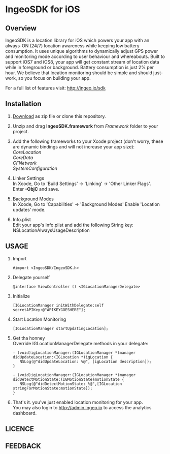 # IngeoSDK for iOS

## Overview

IngeoSDK is a location library for iOS which powers your app with an always-ON (24/7) location awareness while keeping low battery consumption. It uses unique algorithms to dynamically adjust GPS power and monitoring mode according to user behaviour and whereabouts. Built to support iOS7 and iOS8, your app will get constant stream of location data while in foreground or background. Battery consumption is just 2% per hour. We believe that location monitoring should be simple and should just-work, so you focus on building your app.

For a full list of features visit: http://ingeo.io/sdk

## Installation

1. [Download](https://github.com/IngeoSDK/ingeo-ios-sdk/archive/master.zip) as zip file or clone this repository.  

2. Unzip and drag **IngeoSDK.framework** from *Framework* folder to your project.

3. Add the following frameworks to your Xcode project (don't worry, these are dynamic
   bindings and will not increase your app size):   
   *CoreLocation*  
   *CoreData*  
   *CFNetwork*  
   *SystemConfiguration*  

4. Linker Settings  
   In Xcode, Go to 'Build Settings' -> 'Linking' -> 'Other Linker Flags'.  
   Enter **-ObjC** and save.

5. Background Modes  
   In Xcode, Go to 'Capabilities' -> 'Background Modes'
   Enable 'Location updates' mode.

6. Info.plist  
   Edit your app's Info.plist and add the following String key:
   NSLocationAlwaysUsageDescription

## USAGE

1. Import
   ```objc
   #import <IngeoSDK/IngeoSDK.h>
   ```
   
2. Delegate yourself  
   ```objc
   @interface ViewController () <IGLocationManagerDelegate>
   ```
   
3. Initialize  
   ```objc
   [IGLocationManager initWithDelegate:self secretAPIKey:@"APIKEYGOESHERE"];
   ```
   
4. Start Location Monitoring
   ```objc
   [IGLocationManager startUpdatingLocation];
   ```

5. Get tha honney  
   Override IGLocationManagerDelegate methods in your delegate:  
   ```objc
   - (void)igLocationManager:(IGLocationManager *)manager didUpdateLocation:(IGLocation *)igLocation {
      NSLog(@"didUpdateLocation: %@", [igLocation description]);
   }

   - (void)igLocationManager:(IGLocationManager *)manager didDetectMotionState:(IGMotionState)motionState {
      NSLog(@"didDetectMotionState: %@",[IGLocation stringForMotionState:motionState]);
   }
   ```

4. That's it. you've just enabled location monitoring for your app.  
   You may also login to http://admin.ingeo.io to access the analytics dashboard.

## LICENCE


## FEEDBACK
